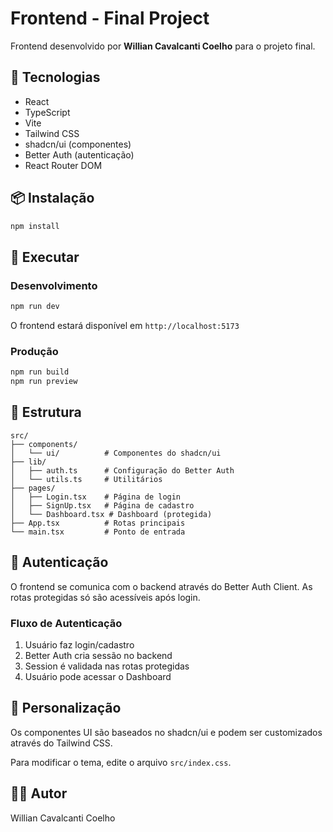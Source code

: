 # Frontend - Final Project

Frontend desenvolvido por **Willian Cavalcanti Coelho** para o projeto final.

## 🚀 Tecnologias

- React
- TypeScript
- Vite
- Tailwind CSS
- shadcn/ui (componentes)
- Better Auth (autenticação)
- React Router DOM

## 📦 Instalação

```bash
npm install
```

## 🏃 Executar

### Desenvolvimento

```bash
npm run dev
```

O frontend estará disponível em `http://localhost:5173`

### Produção

```bash
npm run build
npm run preview
```

## 🎨 Estrutura

```
src/
├── components/
│   └── ui/          # Componentes do shadcn/ui
├── lib/
│   ├── auth.ts      # Configuração do Better Auth
│   └── utils.ts     # Utilitários
├── pages/
│   ├── Login.tsx    # Página de login
│   ├── SignUp.tsx   # Página de cadastro
│   └── Dashboard.tsx # Dashboard (protegida)
├── App.tsx          # Rotas principais
└── main.tsx         # Ponto de entrada
```

## 🔐 Autenticação

O frontend se comunica com o backend através do Better Auth Client. As rotas protegidas só são acessíveis após login.

### Fluxo de Autenticação

1. Usuário faz login/cadastro
2. Better Auth cria sessão no backend
3. Session é validada nas rotas protegidas
4. Usuário pode acessar o Dashboard

## 🎨 Personalização

Os componentes UI são baseados no shadcn/ui e podem ser customizados através do Tailwind CSS.

Para modificar o tema, edite o arquivo `src/index.css`.

## 👨‍💻 Autor

Willian Cavalcanti Coelho
